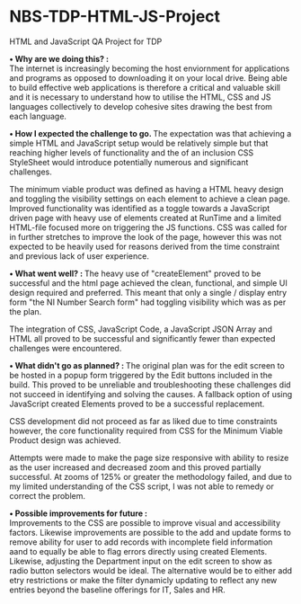 # NBS-TDP-HTML-JS-Project
HTML and JavaScript QA Project for TDP

<b> •	Why are we doing this? : </b> <br>
The internet is increasingly becoming the host enviornment for applications and programs as opposed to downloading it on your local drive. Being able to build effective web applications is therefore a critical and valuable skill and it is necessary to understand how to utilise the HTML, CSS and JS languages collectively to develop cohesive sites drawing the best from each language.

<b> •	How I expected the challenge to go. </b>
The expectation was that achieving a simple HTML and JavaScript setup would be relatively simple but that reaching higher levels of functionality and the of an inclusion CSS StyleSheet would introduce potentially numerous and significant challenges.

The minimum viable product was defined as having a HTML heavy design and toggling the visibility settings on each element to achieve a clean page. Improved functionality was identified as a toggle towards a JavaScript driven page with heavy use of elements created at RunTime and a limited HTML-file focused more on triggering the JS functions. CSS was called for in further stretches to improve the look of the page, however this was not expected to be heavily used for reasons derived from the time constraint and previous lack of user experience.  

<b> •	What went well? : </b>
The heavy use of "createElement" proved to be successful and the html page achieved the clean, functional, and simple UI design required and preferred. This meant that only a single / display entry form "the NI Number Search form" had toggling visibility which was as per the plan.

The integration of CSS, JavaScript Code, a JavaScript JSON Array and HTML all proved to be successful and significantly fewer than expected challenges were encountered.

<b> •	What didn't go as planned? : </b>
The original plan was for the edit screen to be hosted in a popup form triggered by the Edit buttons included in the build. This proved to be unreliable and troubleshooting these challenges did not succeed in identifying and solving the causes. A fallback option of using JavaScript created Elements proved to be a successful replacement.

CSS development did not proceed as far as liked due to time constraints however, the core functionality required from CSS for the Minimum Viable Product design was achieved.

Attempts were made to make the page size responsive with ability to resize as the user increased and decreased zoom and this proved partially successful. At zooms of 125% or greater the methodology failed, and due to my limited understanding of the CSS script, I was not able to remedy or correct the problem.  

<b> •	Possible improvements for future : </b> <br>
Improvements to the CSS are possible to improve visual and accessibility factors. Likewise improvements are possible to the add and update forms to remove ability for user to add records with incomplete field information aand to equally be able to flag errors directly using created Elements. Likewise, adjusting the Department input on the edit screen to show as radio button selectors would be ideal. The alternative would be to either add etry restrictions or make the filter dynamicly updating to reflect any new entries beyond the baseline offerings for IT, Sales and HR.
